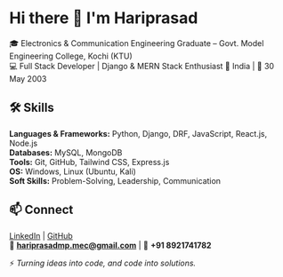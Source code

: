 # Hi there 👋 I'm Hariprasad 

🎓 Electronics & Communication Engineering Graduate – Govt. Model Engineering College, Kochi (KTU)  
💻 Full Stack Developer | Django & MERN Stack Enthusiast 
📍 India | 📅 30 May 2003  

## 🛠 Skills  
**Languages & Frameworks:** Python, Django, DRF, JavaScript, React.js, Node.js  
**Databases:** MySQL, MongoDB  
**Tools:** Git, GitHub, Tailwind CSS, Express.js  
**OS:** Windows, Linux (Ubuntu, Kali)  
**Soft Skills:** Problem-Solving, Leadership, Communication  

## 📫 Connect  
[LinkedIn](https://www.linkedin.com/in/hariprasad-m-p/) | [GitHub](https://github.com/hariprasadmanoj3)  
📧 **hariprasadmp.mec@gmail.com** | 📱 **+91 8921741782**  

⚡ *Turning ideas into code, and code into solutions.*  

